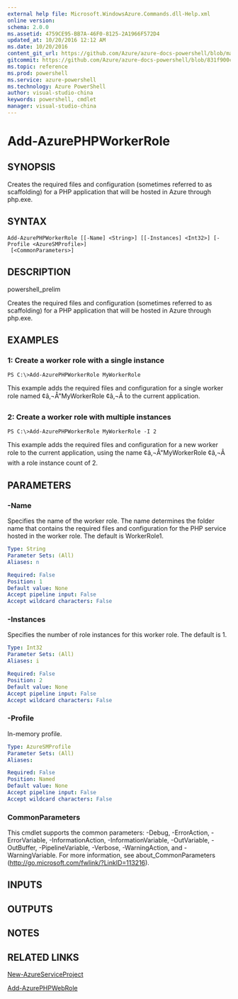 ```yaml
---
external help file: Microsoft.WindowsAzure.Commands.dll-Help.xml
online version: 
schema: 2.0.0
ms.assetid: 4759CE95-BB7A-46F0-8125-2A1966F572D4
updated_at: 10/20/2016 12:12 AM
ms.date: 10/20/2016
content_git_url: https://github.com/Azure/azure-docs-powershell/blob/master/azureps-cmdlets-docs/ServiceManagement/Azure.Compute/v1.6.1/Add-AzurePHPWorkerRole.md
gitcommit: https://github.com/Azure/azure-docs-powershell/blob/831f900c1a4babea8fcc8817cfbc25252a1aa872/azureps-cmdlets-docs/ServiceManagement/Azure.Compute/v1.6.1/Add-AzurePHPWorkerRole.md
ms.topic: reference
ms.prod: powershell
ms.service: azure-powershell
ms.technology: Azure PowerShell
author: visual-studio-china
keywords: powershell, cmdlet
manager: visual-studio-china
---
```


# Add-AzurePHPWorkerRole

## SYNOPSIS
Creates the required files and configuration (sometimes referred to as scaffolding) for a PHP application that will be hosted in Azure through php.exe.

## SYNTAX

```
Add-AzurePHPWorkerRole [[-Name] <String>] [[-Instances] <Int32>] [-Profile <AzureSMProfile>]
 [<CommonParameters>]
```

## DESCRIPTION
powershell_prelim

Creates the required files and configuration (sometimes referred to as scaffolding) for a PHP application that will be hosted in Azure through php.exe.

## EXAMPLES

### 1: Create a worker role with a single instance
```
PS C:\>Add-AzurePHPWorkerRole MyWorkerRole
```

This example adds the required files and configuration for a single worker role named  ¢â‚¬Å"MyWorkerRole ¢â‚¬Â to the current application.

### 2: Create a worker role with multiple instances
```
PS C:\>Add-AzurePHPWorkerRole MyWorkerRole -I 2
```

This example adds the required files and configuration for a new worker role to the current application, using the name  ¢â‚¬Å"MyWorkerRole ¢â‚¬Â with a role instance count of 2.

## PARAMETERS

### -Name
Specifies the name of the worker role.
The name determines the folder name that contains the required files and configuration for the PHP service hosted in the worker role.
The default is WorkerRole1.

```yaml
Type: String
Parameter Sets: (All)
Aliases: n

Required: False
Position: 1
Default value: None
Accept pipeline input: False
Accept wildcard characters: False
```

### -Instances
Specifies the number of role instances for this worker role.
The default is 1.

```yaml
Type: Int32
Parameter Sets: (All)
Aliases: i

Required: False
Position: 2
Default value: None
Accept pipeline input: False
Accept wildcard characters: False
```

### -Profile
In-memory profile.

```yaml
Type: AzureSMProfile
Parameter Sets: (All)
Aliases: 

Required: False
Position: Named
Default value: None
Accept pipeline input: False
Accept wildcard characters: False
```

### CommonParameters
This cmdlet supports the common parameters: -Debug, -ErrorAction, -ErrorVariable, -InformationAction, -InformationVariable, -OutVariable, -OutBuffer, -PipelineVariable, -Verbose, -WarningAction, and -WarningVariable. For more information, see about_CommonParameters (http://go.microsoft.com/fwlink/?LinkID=113216).

## INPUTS

## OUTPUTS

## NOTES

## RELATED LINKS

[New-AzureServiceProject](.\New-AzureServiceProject.md)

[Add-AzurePHPWebRole](.\Add-AzurePHPWebRole.md)


